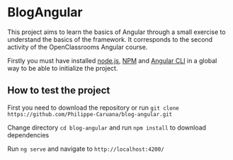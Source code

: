 # BlogAngular

This project aims to learn the basics of Angular through a small exercise to understand the basics of the framework. It corresponds to the second activity of the OpenClassrooms Angular course.

Firstly you must have installed [node.js](https://nodejs.org/en/), [NPM](https://www.npmjs.com/package/npm) and [Angular CLI](https://www.npmjs.com/package/@angular/cli) in a global way to be able to initialize the project.

## How to test the project

First you need to download the repository or run `git clone https://github.com/Philippe-Caruana/blog-angular.git`

Change directory `cd blog-angular` and run `npm install` to download dependencies

Run `ng serve` and navigate to `http://localhost:4200/`
